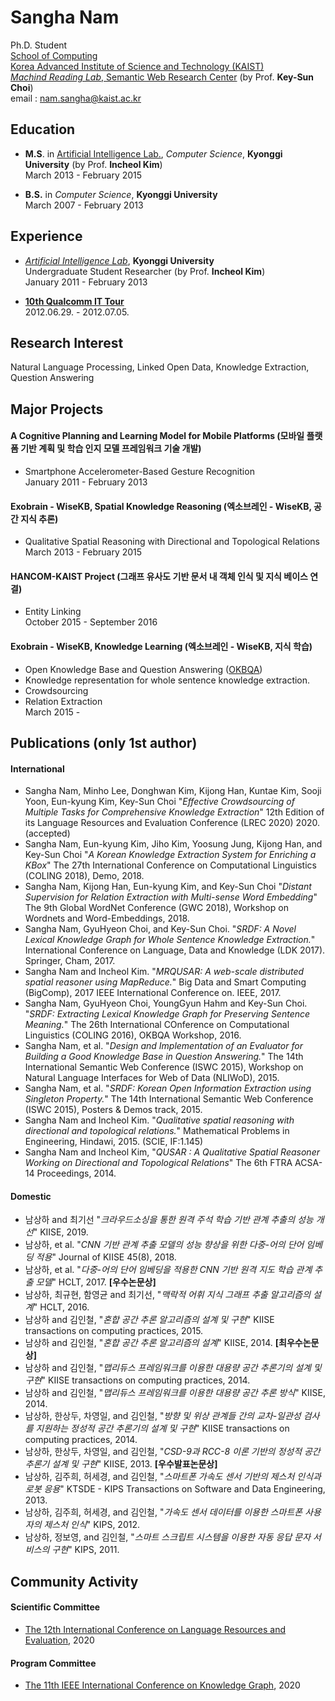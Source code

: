 Sangha Nam
================

Ph.D. Student <br>
[School of Computing](http://www.cs.kaist.ac.kr) <br>
[Korea Advanced Institute of Science and Technology (KAIST)](http://www.kaist.ac.kr) <br>
[*Machind Reading Lab*, Semantic Web Research Center](http://semanticweb.kaist.ac.kr) (by Prof. **Key-Sun Choi**) <br>
email : nam.sangha@kaist.ac.kr


Education
---------------
- **M.S**. in [Artificial Intelligence Lab.](http://ailab.kyonggi.ac.kr), *Computer Science*, **Kyonggi University** (by Prof. **Incheol Kim**)<br>
March 2013 - February 2015

- **B.S.** in *Computer Science*, **Kyonggi University**<br>
March 2007 - February 2013

Experience
---------------
- [*Artificial Intelligence Lab*](http://ailab.kyonggi.ac.kr), **Kyonggi University** <br>
Undergraduate Student Researcher (by Prof. **Incheol Kim**) <br>
January 2011 - February 2013

- [**10th Qualcomm IT Tour**](http://www.qcitour.co.kr) <br>
2012.06.29. - 2012.07.05.

Research Interest
---------------
Natural Language Processing, Linked Open Data, Knowledge Extraction, Question Answering

Major Projects
---------------
#### A Cognitive Planning and Learning Model for Mobile Platforms (모바일 플랫폼 기반 계획 및 학습 인지 모델 프레임워크 기술 개발)
- Smartphone Accelerometer-Based Gesture Recognition <br>
January 2011 - February 2013

#### Exobrain - WiseKB, Spatial Knowledge Reasoning (엑소브레인 - WiseKB, 공간 지식 추론)
- Qualitative Spatial Reasoning with Directional and Topological Relations <br>
March 2013 - February 2015

#### HANCOM-KAIST Project (그래프 유사도 기반 문서 내 객체 인식 및 지식 베이스 연결)
- Entity Linking <br>
October 2015 - September 2016

#### Exobrain - WiseKB, Knowledge Learning (엑소브레인 - WiseKB, 지식 학습)
- Open Knowledge Base and Question Answering ([OKBQA](http://www.okbqa.org))
- Knowledge representation for whole sentence knowledge extraction.
- Crowdsourcing
- Relation Extraction <br>
March 2015 - 


Publications (only 1st author)
---------------
#### International
- Sangha Nam, Minho Lee, Donghwan Kim, Kijong Han, Kuntae Kim, Sooji Yoon, Eun-kyung Kim, Key-Sun Choi "*Effective Crowdsourcing of Multiple Tasks for Comprehensive Knowledge Extraction*" 12th Edition of its Language Resources and Evaluation Conference (LREC 2020) 2020. (accepted)
- Sangha Nam, Eun-kyung Kim, Jiho Kim, Yoosung Jung, Kijong Han, and Key-Sun Choi "*A Korean Knowledge Extraction System for Enriching a KBox*" The 27th International Conference on Computational Linguistics (COLING 2018), Demo, 2018.
- Sangha Nam, Kijong Han, Eun-kyung Kim, and Key-Sun Choi "*Distant Supervision for Relation Extraction with Multi-sense Word Embedding*" The 9th Global WordNet Conference (GWC 2018), Workshop on Wordnets and Word-Embeddings, 2018.
- Sangha Nam, GyuHyeon Choi, and Key-Sun Choi. "*SRDF: A Novel Lexical Knowledge Graph for Whole Sentence Knowledge Extraction.*" International Conference on Language, Data and Knowledge (LDK 2017). Springer, Cham, 2017.
- Sangha Nam and Incheol Kim. "*MRQUSAR: A web-scale distributed spatial reasoner using MapReduce.*" Big Data and Smart Computing (BigComp), 2017 IEEE International Conference on. IEEE, 2017.
- Sangha Nam, GyuHyeon Choi, YoungGyun Hahm and Key-Sun Choi. "*SRDF: Extracting Lexical Knowledge Graph for Preserving Sentence Meaning.*" The 26th International COnference on Computational Linguistics (COLING 2016), OKBQA Workshop, 2016.
- Sangha Nam, et al. "*Design and Implementation of an Evaluator for Building a Good Knowledge Base in Question Answering.*" The 14th International Semantic Web Conference (ISWC 2015), Workshop on Natural Language Interfaces for Web of Data (NLIWoD), 2015.
- Sangha Nam, et al. "*SRDF: Korean Open Information Extraction using Singleton Property.*" The 14th International Semantic Web Conference (ISWC 2015), Posters & Demos track, 2015.
- Sangha Nam  and Incheol Kim. "*Qualitative spatial reasoning with directional and topological relations.*" Mathematical Problems in Engineering, Hindawi, 2015. (SCIE, IF:1.145)
- Sangha Nam and Incheol Kim, "*QUSAR : A Qualitative Spatial Reasoner Working on Directional and Topological Relations*" The 6th FTRA ACSA-14 Proceedings, 2014.

#### Domestic
- 남상하 and 최기선 "*크라우드소싱을 통한 원격 주석 학습 기반 관계 추출의 성능 개선*" KIISE, 2019.
- 남상하, et al. "*CNN 기반 관계 추출 모델의 성능 향상을 위한 다중-어의 단어 임베딩 적용*" Journal of KIISE 45(8), 2018.
- 남상하, et al. "*다중-어의 단어 임베딩을 적용한 CNN 기반 원격 지도 학습 관계 추출 모델*" HCLT, 2017. **[우수논문상]**
- 남상하, 최규현, 함영균 and 최기선, "*맥락적 어휘 지식 그래프 추출 알고리즘의 설계*" HCLT, 2016.
- 남상하 and 김인철, "*혼합 공간 추론 알고리즘의 설계 및 구현*" KIISE transactions on computing practices, 2015.
- 남상하 and 김인철, "*혼합 공간 추론 알고리즘의 설계*" KIISE, 2014. **[최우수논문상]**
- 남상하 and 김인철, "*맵리듀스 프레임워크를 이용한 대용량 공간 추론기의 설계 및 구현*" KIISE transactions on computing practices, 2014.
- 남상하 and 김인철, "*맵리듀스 프레임워크를 이용한 대용량 공간 추론 방식*" KIISE, 2014.
- 남상하, 한상두, 차영일, and 김인철, "*방향 및 위상 관계들 간의 교차-일관성 검사를 지원하는 정성적 공간 추론기의 설계 및 구현*" KIISE transactions on computing practices, 2014.
- 남상하, 한상두, 차영일, and 김인철, "*CSD-9과 RCC-8 이론 기반의 정성적 공간 추론기 설계 및 구현*" KIISE, 2013. **[우수발표논문상]**
- 남상하, 김주희, 허세경, and 김인철, "*스마트폰 가속도 센서 기반의 제스처 인식과 로봇 응용*" KTSDE - KIPS Transactions on Software and Data Engineering, 2013.
- 남상하, 김주희, 허세경, and 김인철, "*가속도 센서 데이터를 이용한 스마트폰 사용자의 제스처 인식*" KIPS, 2012.
- 남상하, 정보영, and 김인철, "*스마트 스크립트 시스템을 이용한 자동 응답 문자 서비스의 구현*" KIPS, 2011.


 Community Activity
 ---------------
 #### Scientific Committee
 - [The 12th International Conference on Language Resources and Evaluation](http://lrec2020.lrec-conf.org), 2020
 #### Program Committee
 - [The 11th IEEE International Conference on Knowledge Graph](http://ickg2020.bigke.org/), 2020
